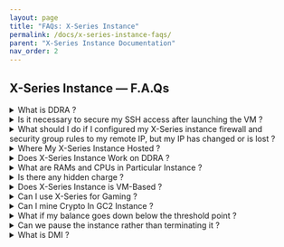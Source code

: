 ```yaml
---
layout: page
title: "FAQs: X-Series Instance" 
permalink: /docs/x-series-instance-faqs/
parent: "X-Series Instance Documentation"
nav_order: 2
---
```


## X-Series Instance — F.A.Qs

<details>
<summary>What is DDRA ?</summary>
Learn about DDRA [Here](/why-and-how-dataoorts-gpu-cloud).
</details>


<details>
<summary>Is it necessary to secure my SSH access after launching the VM ?</summary>
Yes, it is highly recommended to secure your SSH access. You should either reset the SSH key or configure firewall rules to allow access only from authorized IPs. By default, a temporary.pem key is generated for instance access, but for enhanced security, you should replace it with your own SSH key. Detailed instructions on updating your SSH key can be found in our documentation [Here](https://dataoorts.document360.io/v1/docs/ssh-fortify).
</details>


<details>
<summary>What should I do if I configured my X-Series instance firewall and security group rules to my remote IP, but my IP has changed or is lost ?</summary>
If you have restricted access to your X-Series instance using specific IP addresses and those IPs have changed, you will no longer be able to access your instance. However, there’s no need to worry—we're here to help! Simply email us at [help@dataoorts.com](help@dataoorts.com) with your VM ID, and we will reset the firewall rules to their default settings. This will restore your access without any data loss.
</details>

<details>
<summary>Where My X-Series Instance Hosted ?</summary>
All X-Series instances are hosted in a secure cloud environment within Tier 3 and Tier 4 data centers. The DDRA Cluster for X-Series consists of a globally distributed hybrid GPU infrastructure, integrating our own GPU racks in data centers alongside major cloud and GPU providers.
</details>

<details>
<summary>
Does X-Series Instance Work on DDRA ?
</summary>
Yes, All X-Series Instance Works on Super-DDRA Secured Cluster.
</details>

<details>
<summary>
What are RAMs and CPUs in Particular Instance ?
</summary>
RAMs and CPUs and all other resources are allocated dynamically using DDRA Technology.
</details>

<details>
<summary>Is there any hidden charge ?</summary>
No, what you see in the dashboard is it.
</details>

<details>
<summary>
Does X-Series Instance is VM-Based ?
</summary>
Yes, X-Series Instance is Complete VM with KVM Hypervisor Enabled, You Get Complete Access to Machine.
</details>

<details>
<summary>Can I use X-Series for Gaming ?</summary>
Yes, You can use all instances for gaming, video rendering and all other ethical works that required GPU compute.
</details>

<details>
<summary>Can I mine Crypto In GC2 Instance ?</summary>
No, we strictly prohibit any mining activity or any illegal activity.
</details>

<details>
<summary>What if my balance goes down below the threshold point ?</summary>
If your balance goes below $2.50, all running instances and pods are automatically scheduled for termination. So please maintain the minimum balance of $2.50 or above.
</details>



<details>
<summary>Can we pause the instance rather than terminating it ?</summary>
Currently, we are working on persistent storage for GC2 instances. We assure you that this will be supported very soon.
</details>


<details>
<summary>What is DMI ?</summary>
Learn about DMI [Here](/dmi).
</details>